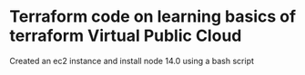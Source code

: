 # Terraform code on learning basics of terraform Virtual Public Cloud

Created an ec2 instance and install node 14.0 using a bash script

